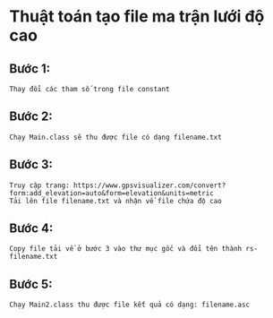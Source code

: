 # Thuật toán tạo file ma trận lưới độ cao
## Bước 1:
    Thay đổi các tham số trong file constant
## Bước 2:
    Chạy Main.class sẽ thu được file có dạng filename.txt
## Bước 3:
    Truy cập trang: https://www.gpsvisualizer.com/convert?form:add_elevation=auto&form=elevation&units=metric
    Tải lên file filename.txt và nhận về file chứa độ cao
## Bước 4:
    Copy file tải về ở bước 3 vào thư mục gốc và đổi tên thành rs-filename.txt
## Bước 5:
    Chạy Main2.class thu được file kết quả có dạng: filename.asc
